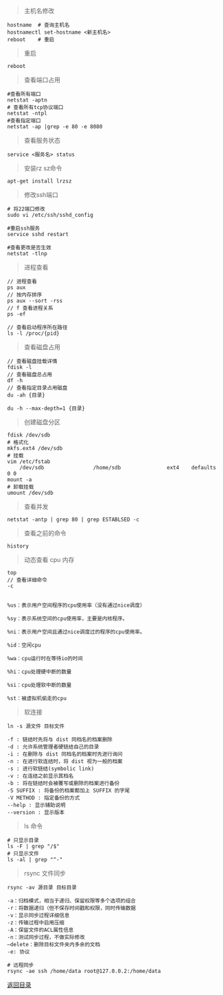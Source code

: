 > 主机名修改
    
    hostname  # 查询主机名
    hostnamectl set-hostname <新主机名>
    reboot    # 重启

> 重启

    reboot

> 查看端口占用

    #查看所有端口
    netstat -aptn
    # 查看所有tcp协议端口
    netstat -ntpl
    #查看指定端口
    netstat -ap |grep -e 80 -e 8080
     
>查看服务状态

    service <服务名> status
    
> 安装rz sz命令

    apt-get install lrzsz

> 修改ssh端口
    
    # 将22端口修改
    sudo vi /etc/ssh/sshd_config
    
    #重启ssh服务
    service sshd restart
    
    #查看更改是否生效
    netstat -tlnp

> 进程查看
    
    // 进程查看
    ps aux
    // 按内存排序
    ps aux --sort -rss
    // f 查看进程关系
    ps -ef
    
    // 查看启动程序所在路径
    ls -l /proc/{pid}
    
> 查看磁盘占用

    // 查看磁盘挂载详情
    fdisk -l    
    // 查看磁盘总占用
    df -h
    // 查看指定目录占用磁盘
    du -ah {目录}

    du -h --max-depth=1 {目录}

> 创建磁盘分区
    
    fdisk /dev/sdb
    # 格式化
    mkfs.ext4 /dev/sdb
    # 挂载
    vim /etc/fstab 
        /dev/sdb                /home/sdb               ext4    defaults        0 0
    mount -a
    # 卸载挂载
    umount /dev/sdb
> 查看并发
    
    netstat -antp | grep 80 | grep ESTABLSED -c


> 查看之前的命令
    
    history

>动态查看 cpu 内存
    
    top
    // 查看详细命令
    -c


    %us：表示用户空间程序的cpu使用率（没有通过nice调度）

    %sy：表示系统空间的cpu使用率，主要是内核程序。
    
    %ni：表示用户空间且通过nice调度过的程序的cpu使用率。
    
    %id：空闲cpu
    
    %wa：cpu运行时在等待io的时间
    
    %hi：cpu处理硬中断的数量
    
    %si：cpu处理软中断的数量
    
    %st：被虚拟机偷走的cpu

> 软连接

    ln -s 源文件 目标文件

    -f : 链结时先将与 dist 同档名的档案删除
    -d : 允许系统管理者硬链结自己的目录
    -i : 在删除与 dist 同档名的档案时先进行询问
    -n : 在进行软连结时，将 dist 视为一般的档案
    -s : 进行软链结(symbolic link)
    -v : 在连结之前显示其档名
    -b : 将在链结时会被覆写或删除的档案进行备份
    -S SUFFIX : 将备份的档案都加上 SUFFIX 的字尾
    -V METHOD : 指定备份的方式
    --help : 显示辅助说明
    --version : 显示版本

> ls 命令

    # 只显示目录
    ls -F | grep "/$"
    # 只显示文件
    ls -al | grep "^-"

> rsync 文件同步

    rsync -av 源目录 目标目录
    
    -a：归档模式，相当于递归、保留权限等多个选项的组合
    -r：将数据递归（但不保存时间戳和权限，同时传输数据
    -v：显示同步过程详细信息
    -z：传输过程中启用压缩
    -A：保留文件的ACL属性信息
    -n：测试同步过程，不做实际修改
    –delete：删除目标文件夹内多余的文档
    -e: 协议

    # 远程同步
    rsync -ae ssh /home/data root@127.0.0.2:/home/data



[返回目录](../../README.md)